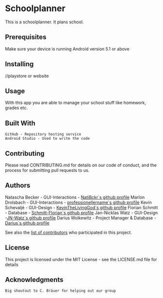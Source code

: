 # Schoolplanner

This is a schoolplanner. It plans school.

## Prerequisites

Make sure your device is running Android version 5.1 or above

## Installing

//playstore or website

## Usage

With this app you are able to manage your school stuff like homework, grades etc.

## Built With

    GitHub - Repository hosting service
    Android Studio - Used to write the code

## Contributing

Please read CONTRIBUTING.md for details on our code of conduct, and the process for submitting pull requests to us.

## Authors

Natascha Becker - GUI-Interactions - [NatiBckr´s github profile](https://github.com/NatiBckr)
Marlon Drolsbach - GUI-Interactions - [professionellername´s github profile](https://github.com/professionellername)
Kevin Schevaljé - GUI-Design - [KevinTheLivingGod´s github profile](https://github.com/KevinTheLivingGod)
Florian Schmitt - Database - [Schmitt-Florian´s github profile](https://github.com/Schmitt-Florian)
Jan-Nicklas Watz - GUI-Design -[JN-Watz´s github profile](https://github.com/JN-Watz)
Darius Wolkewitz - Project Manager & Database - [Darius´s github profile](https://github.com/DWolkewitz)

See also the [list of contributors](https://github.com/Schmitt-Florian/SchoolPlanner/graphs/contributors) who participated in this project.

## License

This project is licensed under the MIT License - see the LICENSE.md file for details
## Acknowledgments

    Big shoutout to C. Bräuer for helping out our group
